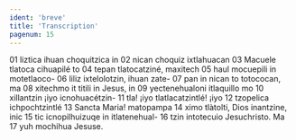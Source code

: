 ```yaml
---
ident: 'breve'
title: 'Transcription'
pagenum: 15
---
```

01  liztica ihuan choquitzica in
02  nican choquiz ixtlahuacan
03  Macuele tlatoca cihuapilé to
04  tepan tlatocatziné, maxitech
05  haul mocuepili in motetlaoco-
06  liliz ixtelolotzin, ihuan zate-
07  pan in nican to totococan, ma
08  xitechmo it titili in Jesus, in
09  yectenehualoni itlaquillo mo
10  xillantzin ¡iyo icnohuacétzin-
11  tla! ¡iyo tlatlacatzintlé! ¡iyo
12  tzopelica ichpochtzintlé
13  Sancta Maria! matopampa
14  ximo tlàtolti, Dios inantzine, inic
15  tic icnopilhuizuqe in itlatenehual-
16  tzin intotecuio Jesuchristo. Ma
17  yuh mochihua Jesuse.
